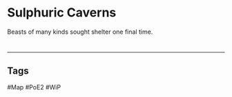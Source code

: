 # Sulphuric Caverns
Beasts of many kinds sought shelter one final time.

#
---
## Tags
#Map
#PoE2 
#WiP 